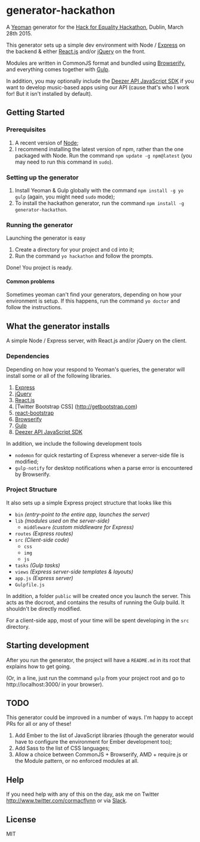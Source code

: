 # generator-hackathon

A [Yeoman](http://www.yeoman.io) generator for the [Hack for Equality Hackathon](https://ti.to/hackforequality/hack-for-equality), Dublin, 
March 28th 2015. 

This generator sets up a simple dev environment with Node / [Express](http://expressjs.com/) on the backend & either 
[React.js](http://facebook.github.io/react/) and/or [jQuery](https://jquery.com/) on the front.

Modules are written in CommonJS format and bundled using [Browserify](http://browserify.org/), and everything comes 
together with [Gulp](http://gulpjs.com/).

In addition, you may optionally include the [Deezer API JavaScript SDK](http://developers.deezer.com/api) if you want to
develop music-based apps using our API (cause that's who I work for! But it isn't installed by default). 

## Getting Started

### Prerequisites

1. A recent version of [Node](http://www.nodejs.org/);
2. I recommend installing the latest version of npm, rather than the one packaged with Node. Run the command `npm update -g npm@latest` 
(you may need to run this command in `sudo`).

### Setting up the generator    

1. Install Yeoman & Gulp globally with the command `npm install -g yo gulp` (again, you might need `sudo` mode);
2. To install the hackathon generator, run the command `npm install -g generator-hackathon`.

### Running the generator

Launching the generator is easy

1. Create a directory for your project and cd into it;
2. Run the command `yo hackathon` and follow the prompts.

Done! You project is ready.

#### Common problems

Sometimes yeoman can't find your generators, depending on how your environment is setup. If this happens, run the
command `yo doctor` and follow the instructions.

## What the generator installs

A simple Node / Express server, with React.js and/or jQuery on the client.

### Dependencies

Depending on how your respond to Yeoman's queries, the generator will install some or all of the following libraries.
 
1. [Express](http://expressjs.com/)
2. [jQuery](https://jquery.com/)
3. [React.js](http://facebook.github.io/react/)
4. [Twitter Bootstrap CSS] (http://getbootstrap.com)
5. [react-bootstrap](http://react-bootstrap.github.io/)
6. [Browserify](http://browserify.org/)
7. [Gulp](http://gulpjs.com/)
8. [Deezer API JavaScript SDK](http://developers.deezer.com/api)

In addition, we include the following development tools 

- `nodemon` for quick restarting of Express whenever a server-side file is modified;
- `gulp-notify` for desktop notifications when a parse error is encountered by Browserify.

### Project Structure

It also sets up a simple Express project structure that looks like this

- `bin` *(entry-point to the entire app, launches the server)*  
- `lib` *(modules used on the server-side)* 
    - `middleware` *(custom middleware for Express)*
- `routes` *(Express routes)*
- `src` *(Client-side code)*
    - `css`
    - `img`
    - `js`
- `tasks` *(Gulp tasks)*
- `views` *(Express server-side templates & layouts)*
- `app.js` *(Express server)*
- `Gulpfile.js`

In addition, a folder `public` will be created once you launch the server. This acts as the docroot, and contains the
results of running the Gulp build. It shouldn't be directly modified.

For a client-side app, most of your time will be spent developing in the `src` directory.

## Starting development

After you run the generator, the project will have a `README.md` in its root that explains how to get going.

(Or, in a line, just run the command `gulp` from your project root and go to http://localhost:3000/ in your browser). 

## TODO 

This generator could be improved in a number of ways. I'm happy to accept PRs for all or any of these!

1. Add Ember to the list of JavaScript libraries (though the generator would have to configure the environment for Ember development
too);
2. Add Sass to the list of CSS languages;
3. Allow a choice between CommonJS + Browserify, AMD + require.js or the Module pattern, or no enforced modules at all.

## Help

If you need help with any of this on the day, ask me on Twitter http://www.twitter.com/cormacflynn or via 
[Slack](https://irishtechcommunity.slack.com/messages/marriage_equality/).

## License

MIT
